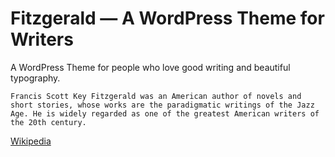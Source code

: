 # Fitzgerald — A WordPress Theme for Writers

A WordPress Theme for people who love good writing and beautiful typography.

    Francis Scott Key Fitzgerald was an American author of novels and short stories, whose works are the paradigmatic writings of the Jazz Age. He is widely regarded as one of the greatest American writers of the 20th century.

[Wikipedia](https://en.wikipedia.org/wiki/F._Scott_Fitzgerald)
